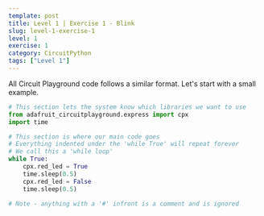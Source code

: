 ```yaml
---
template: post
title: Level 1 | Exercise 1 - Blink
slug: level-1-exercise-1
level: 1
exercise: 1
category: CircuitPython
tags: ["Level 1"]
---
```

All Circuit Playground code follows a similar format. Let's start with a small example.

```python
# This section lets the system know which libraries we want to use
from adafruit_circuitplayground.express import cpx
import time

# This section is where our main code goes
# Everything indented under the 'while True' will repeat forever
# We call this a 'while loop'
while True:
    cpx.red_led = True
    time.sleep(0.5)
    cpx.red_led = False
    time.sleep(0.5)

# Note - anything with a '#' infront is a comment and is ignored
```
